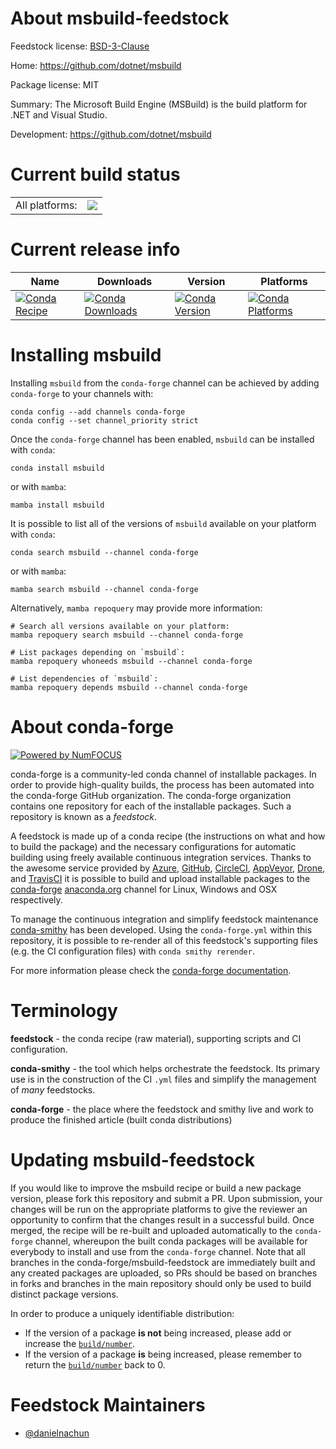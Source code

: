 About msbuild-feedstock
=======================

Feedstock license: [BSD-3-Clause](https://github.com/conda-forge/msbuild-feedstock/blob/main/LICENSE.txt)

Home: https://github.com/dotnet/msbuild

Package license: MIT

Summary: The Microsoft Build Engine (MSBuild) is the build platform for .NET and Visual Studio.

Development: https://github.com/dotnet/msbuild

Current build status
====================


<table><tr><td>All platforms:</td>
    <td>
      <a href="https://dev.azure.com/conda-forge/feedstock-builds/_build/latest?definitionId=24109&branchName=main">
        <img src="https://dev.azure.com/conda-forge/feedstock-builds/_apis/build/status/msbuild-feedstock?branchName=main">
      </a>
    </td>
  </tr>
</table>

Current release info
====================

| Name | Downloads | Version | Platforms |
| --- | --- | --- | --- |
| [![Conda Recipe](https://img.shields.io/badge/recipe-msbuild-green.svg)](https://anaconda.org/conda-forge/msbuild) | [![Conda Downloads](https://img.shields.io/conda/dn/conda-forge/msbuild.svg)](https://anaconda.org/conda-forge/msbuild) | [![Conda Version](https://img.shields.io/conda/vn/conda-forge/msbuild.svg)](https://anaconda.org/conda-forge/msbuild) | [![Conda Platforms](https://img.shields.io/conda/pn/conda-forge/msbuild.svg)](https://anaconda.org/conda-forge/msbuild) |

Installing msbuild
==================

Installing `msbuild` from the `conda-forge` channel can be achieved by adding `conda-forge` to your channels with:

```
conda config --add channels conda-forge
conda config --set channel_priority strict
```

Once the `conda-forge` channel has been enabled, `msbuild` can be installed with `conda`:

```
conda install msbuild
```

or with `mamba`:

```
mamba install msbuild
```

It is possible to list all of the versions of `msbuild` available on your platform with `conda`:

```
conda search msbuild --channel conda-forge
```

or with `mamba`:

```
mamba search msbuild --channel conda-forge
```

Alternatively, `mamba repoquery` may provide more information:

```
# Search all versions available on your platform:
mamba repoquery search msbuild --channel conda-forge

# List packages depending on `msbuild`:
mamba repoquery whoneeds msbuild --channel conda-forge

# List dependencies of `msbuild`:
mamba repoquery depends msbuild --channel conda-forge
```


About conda-forge
=================

[![Powered by
NumFOCUS](https://img.shields.io/badge/powered%20by-NumFOCUS-orange.svg?style=flat&colorA=E1523D&colorB=007D8A)](https://numfocus.org)

conda-forge is a community-led conda channel of installable packages.
In order to provide high-quality builds, the process has been automated into the
conda-forge GitHub organization. The conda-forge organization contains one repository
for each of the installable packages. Such a repository is known as a *feedstock*.

A feedstock is made up of a conda recipe (the instructions on what and how to build
the package) and the necessary configurations for automatic building using freely
available continuous integration services. Thanks to the awesome service provided by
[Azure](https://azure.microsoft.com/en-us/services/devops/), [GitHub](https://github.com/),
[CircleCI](https://circleci.com/), [AppVeyor](https://www.appveyor.com/),
[Drone](https://cloud.drone.io/welcome), and [TravisCI](https://travis-ci.com/)
it is possible to build and upload installable packages to the
[conda-forge](https://anaconda.org/conda-forge) [anaconda.org](https://anaconda.org/)
channel for Linux, Windows and OSX respectively.

To manage the continuous integration and simplify feedstock maintenance
[conda-smithy](https://github.com/conda-forge/conda-smithy) has been developed.
Using the ``conda-forge.yml`` within this repository, it is possible to re-render all of
this feedstock's supporting files (e.g. the CI configuration files) with ``conda smithy rerender``.

For more information please check the [conda-forge documentation](https://conda-forge.org/docs/).

Terminology
===========

**feedstock** - the conda recipe (raw material), supporting scripts and CI configuration.

**conda-smithy** - the tool which helps orchestrate the feedstock.
                   Its primary use is in the construction of the CI ``.yml`` files
                   and simplify the management of *many* feedstocks.

**conda-forge** - the place where the feedstock and smithy live and work to
                  produce the finished article (built conda distributions)


Updating msbuild-feedstock
==========================

If you would like to improve the msbuild recipe or build a new
package version, please fork this repository and submit a PR. Upon submission,
your changes will be run on the appropriate platforms to give the reviewer an
opportunity to confirm that the changes result in a successful build. Once
merged, the recipe will be re-built and uploaded automatically to the
`conda-forge` channel, whereupon the built conda packages will be available for
everybody to install and use from the `conda-forge` channel.
Note that all branches in the conda-forge/msbuild-feedstock are
immediately built and any created packages are uploaded, so PRs should be based
on branches in forks and branches in the main repository should only be used to
build distinct package versions.

In order to produce a uniquely identifiable distribution:
 * If the version of a package **is not** being increased, please add or increase
   the [``build/number``](https://docs.conda.io/projects/conda-build/en/latest/resources/define-metadata.html#build-number-and-string).
 * If the version of a package **is** being increased, please remember to return
   the [``build/number``](https://docs.conda.io/projects/conda-build/en/latest/resources/define-metadata.html#build-number-and-string)
   back to 0.

Feedstock Maintainers
=====================

* [@danielnachun](https://github.com/danielnachun/)

